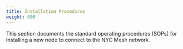 ```yaml
---
title: Installation Procedures
weight: 600
---
```


This section documents the standard operating procedures (SOPs) for installing a new node to connect to the NYC Mesh network.
